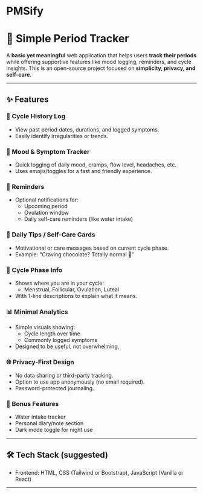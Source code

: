 # PMSify
# 🌸 Simple Period Tracker

A **basic yet meaningful** web application that helps users **track their periods** while offering supportive features like mood logging, reminders, and cycle insights. This is an open-source project focused on **simplicity, privacy, and self-care**.

---

## ✨ Features

### 🔁 Cycle History Log
- View past period dates, durations, and logged symptoms.
- Easily identify irregularities or trends.

### 💬 Mood & Symptom Tracker
- Quick logging of daily mood, cramps, flow level, headaches, etc.
- Uses emojis/toggles for a fast and friendly experience.

### 🔔 Reminders
- Optional notifications for:
  - Upcoming period
  - Ovulation window
  - Daily self-care reminders (like water intake)

### 🧘 Daily Tips / Self-Care Cards
- Motivational or care messages based on current cycle phase.
- Example: “Craving chocolate? Totally normal 🍫”

### 🌸 Cycle Phase Info
- Shows where you are in your cycle:
  - Menstrual, Follicular, Ovulation, Luteal
- With 1-line descriptions to explain what it means.

### 📊 Minimal Analytics
- Simple visuals showing:
  - Cycle length over time
  - Commonly logged symptoms
- Designed to be useful, not overwhelming.

### 🌐 Privacy-First Design
- No data sharing or third-party tracking.
- Option to use app anonymously (no email required).
- Password-protected journaling.

### 🎀 Bonus Features
- Water intake tracker
- Personal diary/note section
- Dark mode toggle for night use

---

## 🛠️ Tech Stack (suggested)
- Frontend: HTML, CSS (Tailwind or Bootstrap), JavaScript (Vanilla or React)

---
